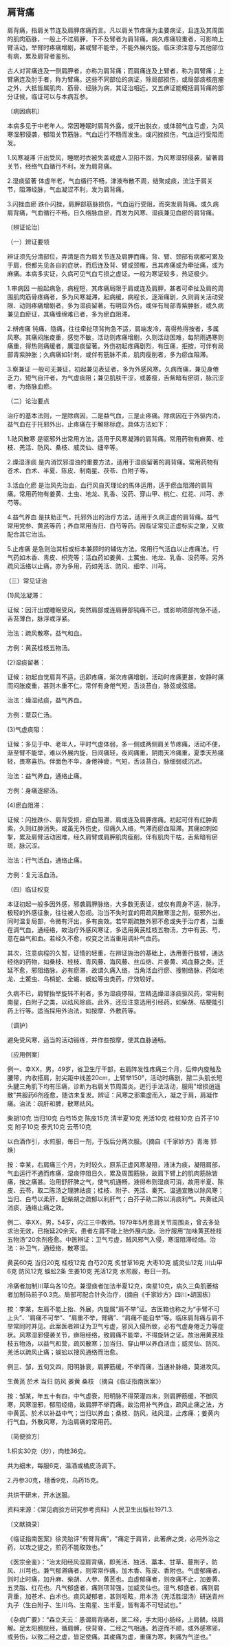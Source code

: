 ## 肩背痛

肩背痛，指肩关节连及肩胛疼痛而言。凡以肩关节疼痛为主要病证，且连及其周围的肌肉筋脉，一般上不过肩胛，下不及臂者为肩背痛。病久疼痛较重者，可影响上臂活动，举臂时疼痛增剧，甚或臂不能举，不能外展内旋。临床须注意与其他部位有病，累及肩背者鉴别。

古人对背痛连及一侧肩胛者，亦称为肩背痛；而肩痛连及上臂者，称为肩臂痛；上臂痛连及肘手者，称为臂痛。这些不同部位的病证，除局部损伤，或局部痰核疽瘤之外，大抵皆属肌肉、筋骨、经脉为病，其证治相近。又五痹证能概括肩背痛的部分证候，临证可以与本病互参。

〔病因病机〕

本病多见于中老年人。常因睡眠时肩背外露，或汗出脱衣，或体弱气血亏虚，为风寒湿邪侵袭，郁阻关节筋脉，气血运行不畅而发生。或闪挫损伤，气血运行受阻而发。

1.风寒凝滞    汗出受风，睡眠时衣被失盖或虚人卫阳不固，为风寒湿邪侵袭，留著肩关节，经络气血循行不利，发为肩背痛。

2.湿痰留著    体虚年老，气血循行不畅，津液布散不周，结聚成痰，流注于肩关节，阻滞经脉，气血凝涩不利，发为肩背痛。

3.闪挫血瘀    跌仆闪挫，肩胛部筋脉损伤，气血运行受阻，而突发肩背痛。或久病肩背痛，气血循行不畅，日久络脉血瘀，而发为风寒、湿痰兼见血瘀的肩背痛。

〔辨证论治〕

（一）辨证要领

辨证须先分清部位，弄清是否为肩关节连及肩胛而痛。背、臂、颈部有病都可累及于肩，但都先见各自的症状，而后连及背、臂或颈椎，且其疼痛或为牵扯痛，或为麻痛。本病多实证，久病可见气血亏损之虚证。一般为寒证较多，热证极少。

1.审病因     一般起病急，病程短，其疼痛局限于肩或连及肩胛，甚者可牵扯及肩的周围肌肉筋骨疼痛者，多为风寒凝滞，起病缓，病程长，逐渐痛剧，久则肩关活动受限、动则疼痛增剧者，多为湿痰留著。有明显外伤，或伴有局部青紫肿胀，或久病兼见血瘀证，其痛缠绵难已者，多为瘀血阻滞。

2.辨疼痛    钝痛、隐痛，往往牵扯项背拘急不适，肩端发冷，喜得热得按者，多属风寒。其痛闷胀痠重，感觉不敏，活动则疼痛增剧，久则活动困难，每阴雨遇寒则痛重，得热则痛缓者，厲湿痰留著。外伤初起疼痛剧烈，有压痛，拒按，可伴有局部青紫肿胀；久病痛如针刺，或伴有筋脉不柔，肌肉瘦削者，多为瘀血阻滞。

3.察兼证     一般可无兼证，初起兼见表证者，多为外感风寒。久病而痛，兼见身倦乏力，短气自汗者，为气虚痰阻；兼见肌肤干涩，或萎瘦，舌紫暗有瘀斑，脉沉涩者，为络脉血瘀。

（二）论治要点

治疗的基本法则，一是除病因，二是益气血，三是止疼痛。除病因在于外驱内消，益气血在于托邪外出，止疼痛在于解除标症。具体方法如下：

1.祛风散寒    是驱邪外出常用方法，适用于风寒凝滞的肩背痛。常用药物有麻黄、桂枝、羌活、防风、桑枝、威灵仙、细辛等。

2.燥湿涤痰    是内消饮邪湿浊的重要方法，适用于湿痰留著的肩背痛。常用药物有苍术、白术、半夏、陈皮、制南星、茯苓、白附子等。

3.活血化瘀     是治风先治血，血行风自灭理论的馬体运用，适于瘀血阻滞的肩背痛。常用药物有姜黄、土虫、地龙、乳香、没药、穿山甲、桃仁、红花、川芎、赤芍等。

4.益气养血     是扶助正气，托邪外出的治疗方法，适用于久病正虚的肩背痛。益气常用党参、黄芪等药；养血常用当归、白芍等药。因临证常见正虚标实之象，又致配合其它治法。

5.止疼痛    是急则治其标或标本兼顾时的辅佐方法。常用行气活血以止疼痛法。行气药如木香、靑皮、枳壳等；活血药如姜黄、土鱉虫、地龙、乳香、没药等。另外疏风活络以止痛，亦为多用，药如羌活、防风、细辛、川芎。

​        (三）常见证治

(1)风泫凝滞：

证候：因汗出或睡眠受风，突然肩部或连肩胛部钝痛不已，或影响项部拘急不适，舌苔薄白，脉浮或浮紧。

治法：疏风散寒，益气和血。

方例：黄芪桂枝五物汤。

(2)湿痰留著：

证候：初起自觉肩背不适，迅即疼痛，渐次疼痛增剧，活动时疼痛更甚，安静时痛而闷胀痠重，甚则木重不仁。常伴有身倦气短，舌淡苔白，脉弦或弦细。

治法：燥湿祛痰，益气养血。

方例：薏苡仁汤。

(3)气虚痰阻：

证候：多见于中、老年人，平时气虚体弱，多一侧或两侧肩关节疼痛，活动不便，渐至臂不能举，难以外展内旋，日间痛轻，夜间痛重，阴雨天冷痛重，夏季天热痛轻，畏寒喜热。伴面色不华，身倦神疲，气短，舌淡苔白，脉细弱或沉迟。

治法：益气养血，通络止痛。

方例：身痛逐瘀汤。

(4)瘀血阻滞：

证候：闪挫跌仆、肩背受损，瘀血阻滞，肩或连及肩胛疼痛。初起可伴有红肿青紫，久则红肿消失。或虽无外伤史，但痛久入络，气滞而瘀血阻滞。其痛如刺如掣，累及肩臂活动困难，经久肩臂或肩胛肌肉瘦削，伴有肌肉干枯，舌紫暗有瘀斑，脉沉涩。

治法：行气活血，通络止痛。

方例：复元活血汤。

（四）临证权变

本证初起一般多因外感，邪袭肩胛脉络，大多数无表证，或仅有周身不适，脉浮，极轻的外感征象，往往被人忽视。治当不失时宜的用疏风散寒湿之剂，驱邪外出，同时温复局部，令微有汗出，多有良效。若早期疏散外邪不愈或失于治疗者，当重在调气血，通经络，故治疗外感风寒证，多选用黄芪桂枝五物汤，方中有芪、芍，意在益气和血。若经久不愈，权变之法当重用调补气血药。

其次，注意病程的久暂，证情的轻重，在辨证施治的基础上，选用善行肢臂，通达经络的药物，如桑枝、桂枝、青风藤、海风藤、丝瓜络、片姜黄、鸡血藤之类。迁延不愈，邪阻络脉，必有瘀滞，故谓久痛入络，当角活血行瘀、搜剔络脉，药如地龙、土鱉虫、乌梢蛇、全蝎、蜈蚣等虫类药，疗效较好。

久病不已，肩臂抬举旋转不利者，多为湿痰停阻，宜精选燥湿涤痰驱风药，常用制南星，白附子之类，以祛风除痰。此外，还应注意选用引经药，如柴胡、桔梗能引药上行等。适当採用外治法，如按摩、外敷药等。

〔调护〕

避免受风寒，适当的活动锻练，并作些按摩，使其血脉通畅。

〔应用例案〕

例一、幸XX，男，49岁，省卫生厅干部，右肩阵发性疼痛三个月，后伸内旋触及腰带，内收搭肩，肘尖距中线差20cm，上臂举150°，活动时痛剧，脓二头肌长短头腱三角肌下均有压痛，诊断为右肩关节周围炎。迸行手法活动，服用"增损逍遥散”共服药6剂痊愈，随访未复发。辨证：风寒之邪乘虚而入，凝之于肩，肩凝作痛。治法：疏肝和脾，散寒祛风。

柴胡10克   当归10克    白芍15克    陈皮15克   清半夏10克  羌活10克    桂枝10克    白芥子10克    附子10克   泰艽10克     云苓10克

以白酒作引，水煎服，毎日一剂，于饭后分两次服。（摘自《千家妙方》青海   郭焕）

按：幸某，右肩痛三个月，为时较久。原系正虚风寒凝阻，液沫为痰，凝阻肩部，气血运行不通而疼痛，湿痰停阻日久，累及周围筋脉，故肩下臂上的肌肉筋脉皆痛，按之痛甚。治用舒肝脾之气，使气机通畅，液得布则湿痰可消，故用半夏、陈皮、云苓，取二陈汤之理脾祛痰；桂枝、附子、羌活、秦艽、温通宣散以除风寒；当归、白芍以柔肝，配柴胡之疏郁以利肝气；白芥子助二陈以消痰利气。共奏祛风消痰，通络止痛之效。

例二、李XX，男，54岁，内江三中教师。1979年5月患肩关节周围炎，曾去多处求治无效，已拖延20余天。患者左肩不能上抬外展内旋。治疗服用“加味黄芪桂枝五物汤”20余剂痊愈。中医辨证：卫气亏虚，贼风邪气入侵，寒湿阻滞经络。治法：补卫气，通经络，散寒湿。

黄芪60克     当归20克     桂枝12克     白芍20克    炙甘草16克  大枣10克    威灵仙12克     川山甲6克      防风12克     蜈蚣2条     生姜10克     羌活12克      水煎服，毎日一剂。

冷痛者加制川草乌各10克。兼湿痰者加法半夏12克，南星10克，病久三角肌蒌缩者加制马前子0.3克。局部可配合针灸治疗，(摘自《千家妙方》四川•胡国栋）

按：李某，左肩不能上抬、外展，内旋属“肩不举”证。古医箱也称之为“手臂不可上头”、'肩痛不可举”、"肩重不举，臂痛”、“肩痛不能自举”等。临床肩背痛与肩不举常同时并见。此案医者辨证为卫气亏虚，邪风入侵所致，必有气虚身倦乏力等症状。风寒湿邪侵袭关节，痹阻经络，致肩痛不能举，不得旋转之证。故治用黄芪桂枝五物汤，以益气和营，疏风散寒；加当归、穿山甲以养血活血；威灵仙、防风、羌活以疏风止痛；蜈蚣以搜风通络而治愈。

例三、邹，五旬又四，阳明脉衰，肩胛筋缓，不举而痛，当通补脉络，莫进攻风。

生黄芪   於术    当归     防风    姜黄     桑枝  （摘自《临证指南医案》）

按：邹某，年五十有四，中气虚衰，阳明脉不得荣灌四末，则肩胛筋缓，不御风寒，风寒湿邪，郁阻经络，故肩胛不举而痛。故治用补气养血，疏风止痛之法，方中黄芪、於术以补益中气；当归以养血；桑枝、防风，祛风湿，止疼痛.；姜黄内行气血，外散风寒，为治肩痛的常用药。

〔简便验方〕

1.枳实30克（炒），肉桂36克。

共为细末，每服6克，温酒或橘皮汤调下。

2.丹参30克，檀香9克，乌药15克。

共烘干研末，开水送服。

资料来源：《常见病验方研究参考资料》人民卫生出版社1971.3.

〔文献摘录〕

《临证指南医案》徐灵胎评"有臂背痛”，"痛定于肩背，此著痹之类，必用外治之药，以攻之提之，煎药不能取效也。”

《医宗金鉴》："治太阳经风湿肩背痛，即羌活、独活、藁本、甘草、蔓荆子，防风、川芎也。兼气郁滞痛者，则常常作痛，加木香、陈皮、香附也。气虚郁痛者，则时止时痛，加升麻、柴胡、人参、黄芪也。血虚郁痛者，则夜痛不止，加姜黄、五灵脂、红花也。凡气郁盛者，痛则项背强，加威灵仙也。湿气.郁盛者，痛则肩背重，加苍术、白术也。痰风凝郁者，甚则呕眩，用本汤（羌活胜湿汤）研送青州丸子（生白附子、生川乌、生南星、生半夏，皆有毒不可轻试也。”

《杂病广要》：“森立夫云：愚谓肩背痛者，属二经，手太阳小肠经，上肩髃，绕肩解。足太阳膀胱经，循肩髆，侠背脊，二经之气相通。若逆而不顺，或外感寒邪，或劳伤，以致二经之虚，皆足使痛。其痠痛为虚，重痛为寒，刺痛为气逆也。”
